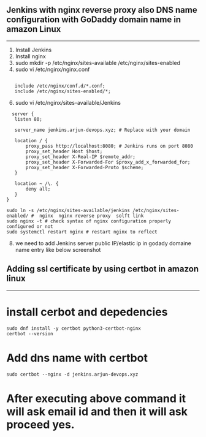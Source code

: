 ## Jenkins with nginx reverse proxy also DNS name configuration with GoDaddy domain name in amazon Linux
  -----------------------------------------------------------------------------------------------------

1. Install Jenkins 
2. Install nginx 
3. sudo mkdir -p /etc/nginx/sites-available /etc/nginx/sites-enabled
4. sudo vi /etc/nginx/nginx.conf
```
   
   include /etc/nginx/conf.d/*.conf;
   include /etc/nginx/sites-enabled/*;

```
6. sudo vi /etc/nginx/sites-available/Jenkins

 ```
   server {
    listen 80;

    server_name jenkins.arjun-devops.xyz; # Replace with your domain

    location / {
        proxy_pass http://localhost:8080; # Jenkins runs on port 8080
        proxy_set_header Host $host;
        proxy_set_header X-Real-IP $remote_addr;
        proxy_set_header X-Forwarded-For $proxy_add_x_forwarded_for;
        proxy_set_header X-Forwarded-Proto $scheme;
    }

    location ~ /\. {
        deny all;
    }
}

```
```
sudo ln -s /etc/nginx/sites-available/jenkins /etc/nginx/sites-enabled/ #  nginx  nginx reverse proxy  solft link
sudo nginx -t # check syntax of nginx configuration properly configured or not
sudo systemctl restart nginx # restart nginx to reflect

 ```

8. we need to add Jenkins server public IP/elastic ip in godady domaine name entry like below screenshot 

## Adding ssl certificate by using  certbot in amazon linux
  --------------------------------------------------------
  # install cerbot and depedencies
   ```
   sudo dnf install -y certbot python3-certbot-nginx
   certbot --version
   ```
# Add dns name with certbot
  ```
  sudo certbot --nginx -d jenkins.arjun-devops.xyz

```
 # After executing above command it will ask email id and then it will ask proceed yes.
